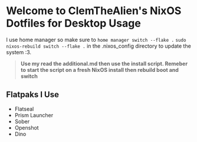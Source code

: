 # Welcome to ClemTheAlien's NixOS Dotfiles for Desktop Usage 
I use home manager so make sure to ```home manager switch --flake .``` ```sudo nixos-rebuild switch --flake .```
in the .nixos_config directory to update the system :3. 




> **Use my read the additional.md then use the install script. Remeber to start the script on a fresh NixOS install then rebuild boot and switch**

## Flatpaks I Use 
- Flatseal
- Prism Launcher
- Sober
- Openshot
- Dino
